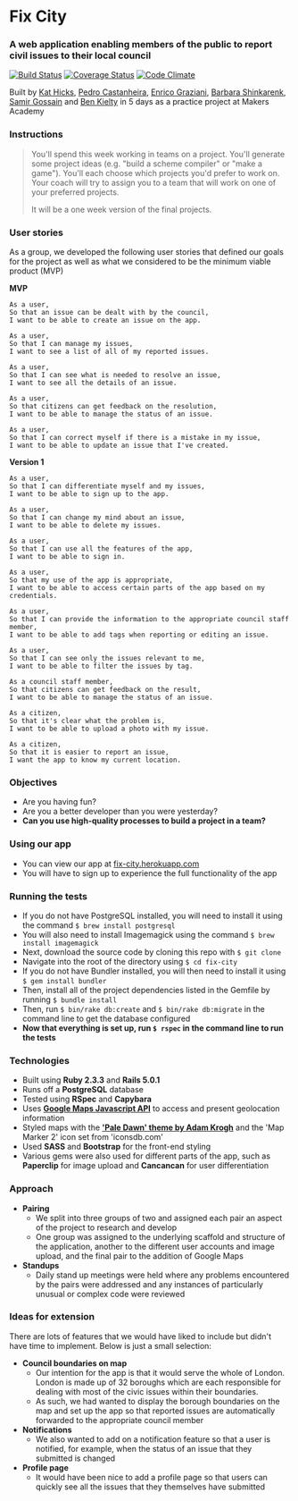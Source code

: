 # Fix City
### A web application enabling members of the public to report civil issues to their local council

[![Build Status](https://travis-ci.org/KatHicks/fix-city.svg?branch=master)](https://travis-ci.org/KatHicks/fix-city) [![Coverage Status](https://coveralls.io/repos/github/KatHicks/fix-city/badge.svg?branch=master)](https://coveralls.io/github/KatHicks/fix-city?branch=master) [![Code Climate](https://codeclimate.com/github/KatHicks/fix-city/badges/gpa.svg)](https://codeclimate.com/github/KatHicks/fix-city)

Built by [Kat Hicks](https://github.com/KatHicks), [Pedro Castanheira](https://github.com/pedrocastanheira77), [Enrico Graziani](https://github.com/mrenrich84), [Barbara Shinkarenk](https://github.com/varvarra), [Samir Gossain](https://github.com/sim-ware) and [Ben Kielty](https://github.com/bwk103) in 5 days as a practice project at Makers Academy

### Instructions

> You'll spend this week working in teams on a project. You'll generate some project ideas (e.g. "build a scheme compiler" or "make a game"). You'll each choose which projects you'd prefer to work on. Your coach will try to assign you to a team that will work on one of your preferred projects.
>
> It will be a one week version of the final projects.

### User stories

As a group, we developed the following user stories that defined our goals for the project as well as what we considered to be the minimum viable product (MVP)

**MVP**

```
As a user,
So that an issue can be dealt with by the council,
I want to be able to create an issue on the app.

As a user,
So that I can manage my issues,
I want to see a list of all of my reported issues.

As a user,
So that I can see what is needed to resolve an issue,
I want to see all the details of an issue.

As a user,
So that citizens can get feedback on the resolution,
I want to be able to manage the status of an issue.

As a user,
So that I can correct myself if there is a mistake in my issue,
I want to be able to update an issue that I've created.
```

**Version 1**

```
As a user,
So that I can differentiate myself and my issues,
I want to be able to sign up to the app.

As a user,
So that I can change my mind about an issue,
I want to be able to delete my issues.

As a user,
So that I can use all the features of the app,
I want to be able to sign in.

As a user,
So that my use of the app is appropriate,
I want to be able to access certain parts of the app based on my credentials.

As a user,
So that I can provide the information to the appropriate council staff member,
I want to be able to add tags when reporting or editing an issue.

As a user,
So that I can see only the issues relevant to me,
I want to be able to filter the issues by tag.

As a council staff member,
So that citizens can get feedback on the result,
I want to be able to manage the status of an issue.

As a citizen,
So that it's clear what the problem is,
I want to be able to upload a photo with my issue.

As a citizen,
So that it is easier to report an issue,
I want the app to know my current location.
```

### Objectives

* Are you having fun?
* Are you a better developer than you were yesterday?
* **Can you use high-quality processes to build a project in a team?**

### Using our app

* You can view our app at [fix-city.herokuapp.com](https://fix-city.herokuapp.com/)
* You will have to sign up to experience the full functionality of the app

### Running the tests

* If you do not have PostgreSQL installed, you will need to install it using the command `$ brew install postgresql`
* You will also need to install Imagemagick using the command `$ brew install imagemagick`
* Next, download the source code by cloning this repo with `$ git clone`
* Navigate into the root of the directory using `$ cd fix-city`
* If you do not have Bundler installed, you will then need to install it using `$ gem install bundler`
* Then, install all of the project dependencies listed in the Gemfile by running `$ bundle install`
* Then, run `$ bin/rake db:create` and `$ bin/rake db:migrate` in the command line to get the database configured
* **Now that everything is set up, run `$ rspec` in the command line to run the tests**

### Technologies

* Built using **Ruby 2.3.3** and **Rails 5.0.1**
* Runs off a **PostgreSQL** database
* Tested using **RSpec** and **Capybara**
* Uses **[Google Maps Javascript API](https://developers.google.com/maps/documentation/javascript/)** to access and present geolocation information
* Styled maps with the **['Pale Dawn' theme by Adam Krogh](https://snazzymaps.com/style/1/pale-dawn)** and the 'Map Marker 2' icon set from 'iconsdb.com'
* Used **SASS** and **Bootstrap** for the front-end styling
* Various gems were also used for different parts of the app, such as **Paperclip** for image upload and **Cancancan** for user differentiation

### Approach

* **Pairing**
  * We split into three groups of two and assigned each pair an aspect of the project to research and develop
  * One group was assigned to the underlying scaffold and structure of the application, another to the different user accounts and image upload, and the final pair to the addition of Google Maps
* **Standups**
  * Daily stand up meetings were held where any problems encountered by the pairs were addressed and any instances of particularly unusual or complex code were reviewed

### Ideas for extension

There are lots of features that we would have liked to include but didn't have time to implement. Below is just a small selection:

* **Council boundaries on map**
  * Our intention for the app is that it would serve the whole of London. London is made up of 32 boroughs which are each responsible for dealing with most of the civic issues within their boundaries.
  * As such, we had wanted to display the borough boundaries on the map and set up the app so that reported issues are automatically forwarded to the appropriate council member
* **Notifications**
  * We also wanted to add on a notification feature so that a user is notified, for example, when the status of an issue that they submitted is changed
* **Profile page**
  * It would have been nice to add a profile page so that users can quickly see all the issues that they themselves have submitted
